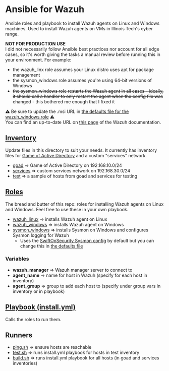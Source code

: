 # Ansible for Wazuh
Ansible roles and playbook to install Wazuh agents on Linux and Windows machines. Used to install Wazuh agents on VMs in Illinois Tech's cyber range.

**NOT FOR PRODUCTION USE**  
I did not necessarily follow Ansible best practices nor account for all edge cases, so it's worth giving the tasks a manual review before running this in your environment. For example:
- the wazuh_linx role assumes your Linux distro uses apt for package management
- the sysmon_windows role assumes you're using 64-bit versions of Windows
- ~~the sysmon_windows role restarts the Wazuh agent in all cases - ideally, it should call a handler to only restart the agent when the config file was changed~~ - this bothered me enough that I fixed it

⚠️ Be sure to update the .msi URL in [the defaults file for the wazuh_windows role](roles/wazuh_windows/defaults/main.yml) ⚠️  
You can find an up-to-date URL on [this page](https://documentation.wazuh.com/current/installation-guide/wazuh-agent/wazuh-agent-package-windows.html) of the Wazuh documentation.

## [Inventory](inventory)
Update files in this directory to suit your needs. It currently has inventory files for [Game of Active Directory](https://orange-cyberdefense.github.io/GOAD/) and a custom "services" network.
- [goad](inventory/goad) ⇒ Game of Active Directory on 192.168.10.0/24
- [services](inventory/services) ⇒ custom services network on 192.168.30.0/24
- [test](inventory/test) ⇒ a sample of hosts from goad and services for testing

## [Roles](roles)
The bread and butter of this repo: roles for installing Wazuh agents on Linux and Windows. Feel free to use these in your own playbook.
- [wazuh_linux](roles/wazuh_linux) ⇒ installs Wazuh agent on Linux
- [wazuh_windows](roles/wazuh_windows) ⇒ installs Wazuh agent on Windows
- [sysmon_windows](roles/sysmon_windows) ⇒ installs Sysmon on Windows and configures Sysmon logging for Wazuh
  - Uses the [SwiftOnSecurity Sysmon config](https://github.com/SwiftOnSecurity/sysmon-config) by default but you can change this in [the defaults file](roles/sysmon_windows/defaults/main.yml)
### Variables
- **wazuh_manager** ⇒ Wazuh manager server to connect to
- **agent_name** ⇒ name for host in Wazuh (specify for each host in inventory)
- **agent_group**  ⇒ group to add each host to (specify under group vars in inventory or in playbook)

## [Playbook (install.yml)](install.yml)
Calls the roles to run them.

## Runners
- [ping.sh](ping.sh) ⇒ ensure hosts are reachable
- [test.sh](test.sh) ⇒ runs install.yml playbook for hosts in test inventory
- [build.sh](build.sh) ⇒ runs install.yml playbook for all hosts (in goad and services inventories)
